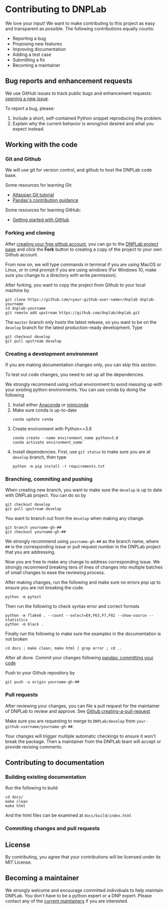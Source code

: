 # Contributing to DNPLab 
We love your input! We want to make contributing to this project as easy
and transparent as possible. The following contributions equally counts:

- Reporting a bug
- Proposing new features
- Improving documentation
- Adding a test case
- Submitting a fix
- Becoming a maintainer

## Bug reports and enhancement requests
We use GitHub issues to track public bugs and enhancement requests:
[opening a new issue](https://github.com/DNPLab/DNPLab/issues/new).

To report a bug, please:

1. Include a short, self-contained Python snippet reproducing the
   problem.
2. Explain why the current behavior is wrong/not desired and what you
   expect instead.


## Working with the code

### Git and Github

We will use git for version control, and github to host the DNPLab code
base.

Some resources for learning Git:
- [Atlassian Git tutorial](https://www.atlassian.com/git/tutorials/what-is-version-control)
- [Pandas's contribution guidance](https://pandas.pydata.org/pandas-docs/stable/development/contributing.html#version-control-git-and-github)

Some resources for learning GitHub:
- [Getting started with GitHub](https://docs.github.com/en/free-pro-team@latest/github/getting-started-with-github)

### Forking and cloning

After [creating your free github account](https://github.com/join), you
can go to the [DNPLab project page](https://github.com/DNPLab/DNPLab)
and click the **Fork** button to creating a copy of the project to your
own Github account.

From now on, we will type commands in terminal if you are using MacOS or
Linux, or in cmd prompt if you are using windows (For Windows 10, make
sure you change to a directory with write permission).

After forking, you want to copy the project from Github to your local
machine by
```
git clone https://github.com/<your-github-user-name>/dnplab dnplab-yourname
cd dnplab-yourname
git remote add upstream https://github.com/dnplab/dnplab.git
```

The `master` branch only hosts the latest release, so you want to be on
the `develop` branch for the latest production-ready development. Type
```
git checkout develop
git pull upstream develop
```

### Creating a development environment

If you are making documentation changes only, you can skip this section.

To test out code changes, you need to set up all the dependencies.

We strongly recommend using virtual environment to avoid messing up with
your existing python environments. You can use conda by doing the
following
1. Install either
   [Anaconda](https://www.anaconda.com/products/individual) or
   [miniconda](https://docs.conda.io/en/latest/miniconda.html)
2. Make sure conda is up-to-date
   ```
   conda update conda
   ```
3. Create environment with Python>=3.6
   ```
   conda create --name environment_name python=3.8
   conda activate environment_name
   ```
4. Install dependencies. First, use `git status` to make sure you are at
   `develop` branch, then type
   ```
   python -m pip install -r requirements.txt
   ```

### Branching, commiting and pushing
When creating new branch, you want to make sure the `develop` is up to
date with DNPLab project. You can do so by
```
git checkout develop
git pull upstream develop
```

You want to branch out from the `develop` when making any change.
```
git branch yourname-gh-##
git checkout yourname-gh-##
```
We strongly recommend using `yourname-gh-##` as the branch name, where
`##` is the corresponding issue or pull request number in the DNPLab
project that you are addressing.

Now you are free to make any change to address corresponding issue. We
strongly recommend breaking tens of lines of changes into multiple
batches of small changes to ease the reviewing process.

After making changes, run the following and make sure no errors pop up
to ensure you are not breaking the code.
```
python -m pytest
```

Then run the following to check syntax error and correct formats
```
python -m flake8 . --count --select=E9,F63,F7,F82 --show-source --statistics
python -m black .
```

Finally run the following to make sure the examples in the documentation is not broken
```
cd docs ; make clean; make html | grep error ; cd ..
```

After all done. Commit your changes following
[pandas: committing your code](https://pandas.pydata.org/pandas-docs/stable/development/contributing.html#committing-your-code)

Push to your Github repository by
```
git push -u origin yourname-gh-##
```

### Pull requests
After reviewing your changes, you can file a pull request for the
maintainer of DNPLab to review and approve. See
[Github creating-a-pull-request](https://docs.github.com/en/free-pro-team@latest/github/collaborating-with-issues-and-pull-requests/creating-a-pull-request)

Make sure you are requesting to merge to `DNPLab/develop` from
`your-github-username/yourname-gh-##`.

Your changes will trigger multiple automatic checkings to ensure it
won't break the package. Then a maintainer from the DNPLab team will
accept or provide revising comments.

## Contributing to documentation

### Building existing documentation

Run the following to build  
```
cd docs/
make clean
make html
```
And the html files can be examined at `docs/build/index.html`

### Commiting changes and pull requests

## License
By contributing, you agree that your contributions will be licensed under its MIT License.


## Becoming a maintainer

We strongly welcome and encourage committed individuals to help maintain
DNPLab. You don't have to be a python expert or a DNP expert. Please
contact any of the [current maintainers](http://dnplab.net/) if you are interested.

